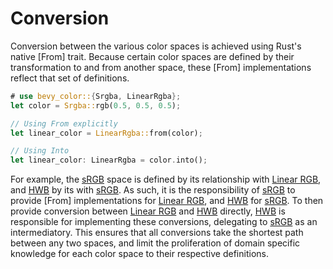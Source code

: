 # Conversion

Conversion between the various color spaces is achieved using Rust's native [From] trait. Because certain color spaces are defined by their transformation to and from another space, these [From] implementations reflect that set of definitions.

```rust
# use bevy_color::{Srgba, LinearRgba};
let color = Srgba::rgb(0.5, 0.5, 0.5);

// Using From explicitly
let linear_color = LinearRgba::from(color);

// Using Into
let linear_color: LinearRgba = color.into();
```

For example, the [sRGB](crate::Srgba) space is defined by its relationship with [Linear RGB](crate::LinearRgba), and [HWB](crate::Hwba) by its with [sRGB](crate::Srgba). As such, it is the responsibility of [sRGB](crate::Srgba) to provide [From] implementations for [Linear RGB](crate::LinearRgba), and [HWB](crate::Hwba) for [sRGB](crate::Srgba). To then provide conversion between [Linear RGB](crate::LinearRgba) and [HWB](crate::Hwba) directly, [HWB](crate::Hwba) is responsible for implementing these conversions, delegating to [sRGB](crate::Srgba) as an intermediatory. This ensures that all conversions take the shortest path between any two spaces, and limit the proliferation of domain specific knowledge for each color space to their respective definitions.
